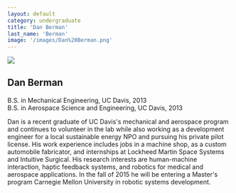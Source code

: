 ```yaml
---
layout: default
category: undergraduate
title: 'Dan Berman'
last_name: 'Berman'
image: '/images/Dan%20Berman.png'
---
```


<img src="{{ page.image }}">

<h2 class="team-title">Dan Berman</h2>
<h4 class="team-position"></h4>
<p>B.S. in Mechanical Engineering, UC Davis, 2013<br/>
B.S. in Aerospace Science and Engineering, UC Davis, 2013</p>
<p>Dan is a recent graduate of UC Davis's mechanical and aerospace program and continues to volunteer in the lab while also working as a development engineer for a local sustainable energy NPO and pursuing his private pilot license. His work experience includes jobs in a machine shop, as a custom automobile fabricator, and internships at Lockheed Martin Space Systems and Intuitive Surgical. His research interests are human-machine interaction, haptic feedback systems, and robotics for medical and aerospace applications.  In the fall of 2015 he will be entering a Master's program Carnegie Mellon University in robotic systems development. </p>
<ul class="team-member-other-info"></ul>